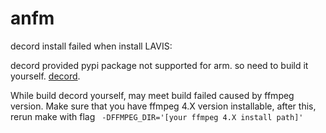 # anfm 


decord install failed when install LAVIS:

decord provided pypi package not supported for arm. so need to build it yourself. [decord](https://github.com/dmlc/decord).
 
While build decord yourself, may meet build failed caused by ffmpeg version. Make sure that you have ffmpeg 4.X version installable, after this, rerun make with flag ` -DFFMPEG_DIR='[your ffmpeg 4.X install path]'`